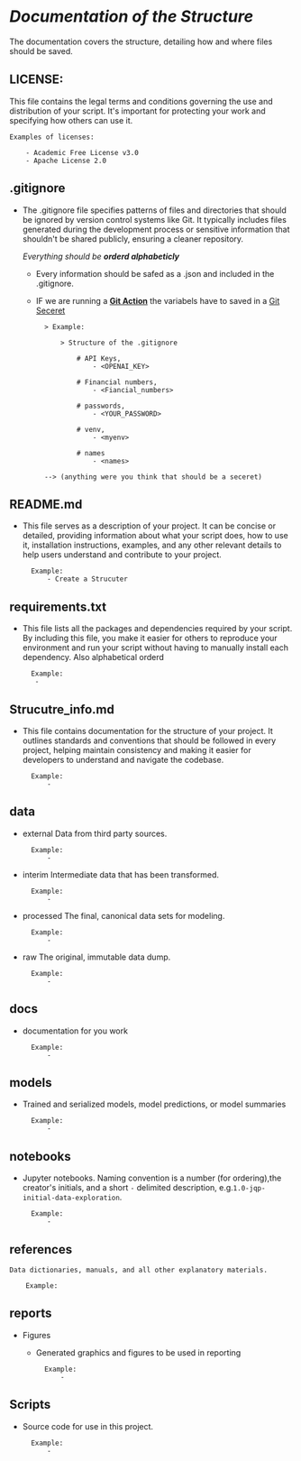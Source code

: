 # ***Documentation of the Structure***

The documentation covers the structure, detailing how and where files should be saved.

## LICENSE:

This file contains the legal terms and conditions governing the use and distribution of your script. It's important for protecting your work and specifying how others can use it.

    Examples of licenses:

        - Academic Free License v3.0
        - Apache License 2.0

        
## .gitignore             

- The .gitignore file specifies patterns of files and directories  that should be ignored by version control systems like Git. 
It typically includes files generated during the development process or sensitive information that shouldn't be shared publicly, ensuring a cleaner repository. 

     *Everything should be **orderd alphabeticly***

    - Every information should be safed as a .json and included in the .gitignore.

    - IF we are running a 
        [**Git Action**](https://docs.github.com/de/actions) 
        the variabels have to saved in a 
        [Git Seceret](https://docs.github.com/de/actions/security-guides/using-secrets-in-github-actions) 

            > Example: 

                > Structure of the .gitignore 
                
                    # API Keys, 
                        - <OPENAI_KEY>  

                    # Financial numbers,
                        - <Fiancial_numbers>
                    
                    # passwords,
                        - <YOUR_PASSWORD>

                    # venv,
                        - <myenv>

                    # names
                        - <names>

            --> (anything were you think that should be a seceret)

## README.md

- This file serves as a description of your project. It can be concise 
or detailed, providing information about what your script does, how to use it, 
installation instructions, examples, and any other relevant details to help users 
understand and contribute to your project.

        Example: 
            - Create a Strucuter

 ## requirements.txt      

- This file lists all the packages and dependencies required by your script. 
By including this file, you make it easier for others to reproduce your 
environment and run your script without having to manually install each dependency.
Also alphabetical orderd

        Example:
         - 


## Strucutre_info.md  
       
- This file contains documentation for the structure of your project. 
It outlines standards and conventions that should be followed in every project, helping maintain consistency and making it easier for developers to understand and navigate the codebase.

        Example:
            - 

## data              

- external                Data from third party sources.

        Example:
            -  

- interim                 Intermediate data that has been transformed.

        Example:
            - 

- processed                The final, canonical data sets for modeling.

        Example:
            -

- raw                     The original, immutable data dump.

        Example:
            - 

## docs        

- documentation for you work

        Example:
            - 

## models      

- Trained and serialized models, model predictions, or model summaries

        Example:
            - 

## notebooks

- Jupyter notebooks. Naming convention is a number (for ordering),the creator's initials, and a short `-` delimited description, e.g.`1.0-jqp-initial-data-exploration`.

        Example:
            -

## references 

    Data dictionaries, manuals, and all other explanatory materials.

        Example:

## reports  

- Figures 
    - Generated graphics and figures to be used in reporting

            Example:
                - 

##  Scripts 

- Source code for use in this project.
        
        Example:
            - 







                                  
